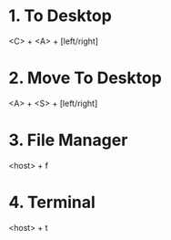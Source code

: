 # 1. To Desktop

\<C\> + \<A\> + \[left/right\]

# 2. Move To Desktop

\<A\> + \<S\> + \[left/right\] 

# 3. File Manager

\<host\> + f 

# 4. Terminal

\<host\> + t
